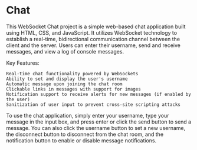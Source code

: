 # Chat
This WebSocket Chat project is a simple web-based chat application built using HTML, CSS, and JavaScript. It utilizes WebSocket technology to establish a real-time, bidirectional communication channel between the client and the server. Users can enter their username, send and receive messages, and view a log of console messages.

Key Features:

    Real-time chat functionality powered by WebSockets
    Ability to set and display the user's username
    Automatic message upon joining the chat room
    Clickable links in messages with support for images
    Notification support to receive alerts for new messages (if enabled by the user)
    Sanitization of user input to prevent cross-site scripting attacks

To use the chat application, simply enter your username, type your message in the input box, and press enter or click the send button to send a message. You can also click the username button to set a new username, the disconnect button to disconnect from the chat room, and the notification button to enable or disable message notifications.
